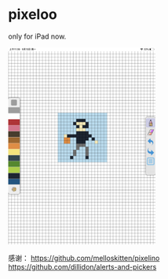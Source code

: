 # pixeloo
only for iPad now.

<img src="https://github.com/Luckeee/pixeloo/blob/master/screenshot/IMG_0053.PNG" width="300" height="400" />


感谢：
https://github.com/melloskitten/pixelino
https://github.com/dillidon/alerts-and-pickers
